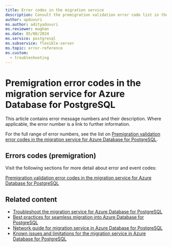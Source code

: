 ```yaml
---
title: Error codes in the migration service
description: Consult the premigration validation error code list in the migration service for Azure Database for PostgreSQL to troubleshoot issues during migration.
author: apduvuri
ms.author: adityaduvuri
ms.reviewer: maghan
ms.date: 05/08/2024
ms.service: postgresql
ms.subservice: flexible-server
ms.topic: error-reference
ms.custom:
  - troubleshooting
---
```


# Premigration error codes in the migration service for Azure Database for PostgreSQL

This article contains error message numbers and their description. Where applicable, the error number is a link to further information.

For the full range of error numbers, see the list on [Premigration validation error codes in the migration service for Azure Database for PostgreSQL](troubleshoot-error-codes-migration-service-premigration.md).

## Errors codes (premigration)

Visit the following sections for more detail about error and event codes:

[Premigration validation error codes in the migration service for Azure Database for PostgreSQL](troubleshoot-error-codes-migration-service-premigration.md)

## Related content

- [Troubleshoot the migration service for Azure Database for PostgreSQL](https://aka.ms/postgres-migrations-networking-faq)
- [Best practices for seamless migration into Azure Database for PostgreSQL](best-practices-migration-service-postgresql.md)
- [Network guide for migration service in Azure Database for PostgreSQL](how-to-network-setup-migration-service.md)
- [Known issues and limitations for the migration service in Azure Database for PostgreSQL](concepts-known-issues-migration-service.md)
